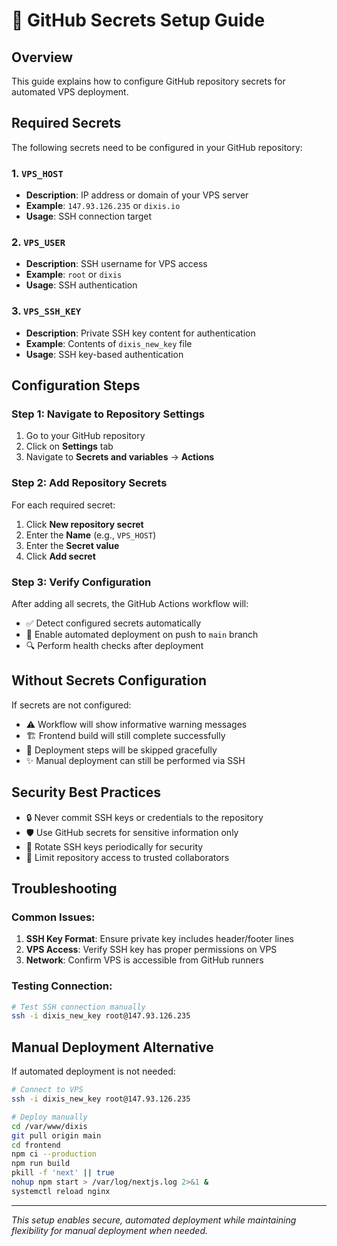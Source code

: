 # 🔐 GitHub Secrets Setup Guide

## Overview
This guide explains how to configure GitHub repository secrets for automated VPS deployment.

## Required Secrets

The following secrets need to be configured in your GitHub repository:

### 1. `VPS_HOST`
- **Description**: IP address or domain of your VPS server
- **Example**: `147.93.126.235` or `dixis.io`
- **Usage**: SSH connection target

### 2. `VPS_USER` 
- **Description**: SSH username for VPS access
- **Example**: `root` or `dixis`
- **Usage**: SSH authentication

### 3. `VPS_SSH_KEY`
- **Description**: Private SSH key content for authentication
- **Example**: Contents of `dixis_new_key` file
- **Usage**: SSH key-based authentication

## Configuration Steps

### Step 1: Navigate to Repository Settings
1. Go to your GitHub repository
2. Click on **Settings** tab
3. Navigate to **Secrets and variables** → **Actions**

### Step 2: Add Repository Secrets
For each required secret:

1. Click **New repository secret**
2. Enter the **Name** (e.g., `VPS_HOST`)
3. Enter the **Secret value**
4. Click **Add secret**

### Step 3: Verify Configuration
After adding all secrets, the GitHub Actions workflow will:
- ✅ Detect configured secrets automatically
- 🚀 Enable automated deployment on push to `main` branch
- 🔍 Perform health checks after deployment

## Without Secrets Configuration

If secrets are not configured:
- ⚠️ Workflow will show informative warning messages  
- 🏗️ Frontend build will still complete successfully
- 🚫 Deployment steps will be skipped gracefully
- ✨ Manual deployment can still be performed via SSH

## Security Best Practices

- 🔒 Never commit SSH keys or credentials to the repository
- 🛡️ Use GitHub secrets for sensitive information only
- 🔄 Rotate SSH keys periodically for security
- 👥 Limit repository access to trusted collaborators

## Troubleshooting

### Common Issues:
1. **SSH Key Format**: Ensure private key includes header/footer lines
2. **VPS Access**: Verify SSH key has proper permissions on VPS
3. **Network**: Confirm VPS is accessible from GitHub runners

### Testing Connection:
```bash
# Test SSH connection manually
ssh -i dixis_new_key root@147.93.126.235
```

## Manual Deployment Alternative

If automated deployment is not needed:
```bash
# Connect to VPS
ssh -i dixis_new_key root@147.93.126.235

# Deploy manually
cd /var/www/dixis
git pull origin main
cd frontend
npm ci --production
npm run build
pkill -f 'next' || true
nohup npm start > /var/log/nextjs.log 2>&1 &
systemctl reload nginx
```

---
*This setup enables secure, automated deployment while maintaining flexibility for manual deployment when needed.*